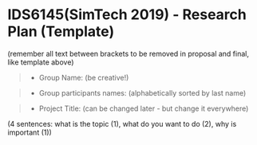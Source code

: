# IDS6145(SimTech 2019) - Research Plan (Template)
(remember all text between brackets to be removed in proposal and final, like template above)

> * Group Name: (be creative!)
> * Group participants names: (alphabetically sorted by last name)
> * Project Title: (can be changed later - but change it everywhere)
(4 sentences: what is the topic (1), what do you want to do (2), why is important (1))